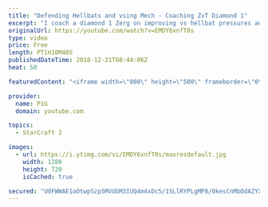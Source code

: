 ```yaml
---
title: "Defending Hellbats and vsing Mech - Coaching ZvT Diamond 1"
excerpt: "I coach a diamond 1 Zerg on improving vs hellbat pressures and in general vs Terran mech -- Watch live at https://www.twitch.tv/x5_pig"
originalUrl: https://youtube.com/watch?v=EMDY6xnfT0s
type: video
price: Free
length: PT1H10M48S
publishedDateTime: 2018-12-21T08:44:06Z
heat: 50

featuredContent: "<iframe width=\"800\" height=\"500\" frameborder=\"0\" src=\"https://www.youtube.com/embed/EMDY6xnfT0s\" allow=\"accelerometer; autoplay; encrypted-media; gyroscope; picture-in-picture\" allowfullscreen></iframe>"

provider:
  name: PiG
  domain: youtube.com

topics:
  - StarCraft 2

images:
  - url: https://i.ytimg.com/vi/EMDY6xnfT0s/maxresdefault.jpg
    width: 1280
    height: 720
    isCached: true

secured: "U0FWWAE1oOtwpSzp5MVUbM3IUQ4m4xDc5/1SLlRYPLgMP8/0kesCnMbOdAZYXfsCIl9OGKE+BHebhYQcstvqmZrKpxLTamyYvtdGREnVNf3o6OJ8leFnEwEln+fZAoaD4+h/D0CA8siOHDGOafDkLzfHV36afeVt0f8PcITnjBZLHhsdUv08FbuNQBj8WavXjn6+xfMbPaZVBNofR3kpJA5/SKdZQDVQOzY0g3k49GJlqZI/AbnGx+1I5aXBcGsJkpOhpa2AzzUmPg03gZCv0P3r+UdkGplImNP72pBMR94NoA89aC6MYNbGNHftcb94GLguko5MUiAWl2HhMbNzWK6gPE8HKa5iGegT2UEiBHBVQsdlp/san6nfSO9IrEQj4eGDAB7Z4Z7geAQmBmSmcJaVl3lzDARE31rARyjRb0I=;Cw9KeihFmq1ggYBSUyUjjw=="
---
```


